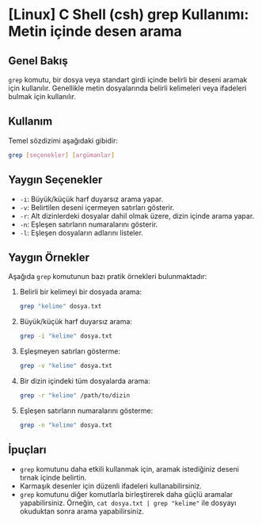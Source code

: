 # [Linux] C Shell (csh) grep Kullanımı: Metin içinde desen arama

## Genel Bakış
`grep` komutu, bir dosya veya standart girdi içinde belirli bir deseni aramak için kullanılır. Genellikle metin dosyalarında belirli kelimeleri veya ifadeleri bulmak için kullanılır.

## Kullanım
Temel sözdizimi aşağıdaki gibidir:

```bash
grep [seçenekler] [argümanlar]
```

## Yaygın Seçenekler
- `-i`: Büyük/küçük harf duyarsız arama yapar.
- `-v`: Belirtilen deseni içermeyen satırları gösterir.
- `-r`: Alt dizinlerdeki dosyalar dahil olmak üzere, dizin içinde arama yapar.
- `-n`: Eşleşen satırların numaralarını gösterir.
- `-l`: Eşleşen dosyaların adlarını listeler.

## Yaygın Örnekler
Aşağıda `grep` komutunun bazı pratik örnekleri bulunmaktadır:

1. Belirli bir kelimeyi bir dosyada arama:
   ```bash
   grep "kelime" dosya.txt
   ```

2. Büyük/küçük harf duyarsız arama:
   ```bash
   grep -i "kelime" dosya.txt
   ```

3. Eşleşmeyen satırları gösterme:
   ```bash
   grep -v "kelime" dosya.txt
   ```

4. Bir dizin içindeki tüm dosyalarda arama:
   ```bash
   grep -r "kelime" /path/to/dizin
   ```

5. Eşleşen satırların numaralarını gösterme:
   ```bash
   grep -n "kelime" dosya.txt
   ```

## İpuçları
- `grep` komutunu daha etkili kullanmak için, aramak istediğiniz deseni tırnak içinde belirtin.
- Karmaşık desenler için düzenli ifadeleri kullanabilirsiniz.
- `grep` komutunu diğer komutlarla birleştirerek daha güçlü aramalar yapabilirsiniz. Örneğin, `cat dosya.txt | grep "kelime"` ile dosyayı okuduktan sonra arama yapabilirsiniz.